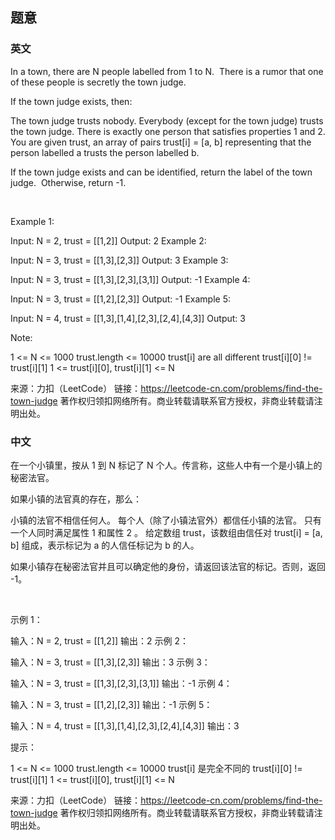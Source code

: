 ## 题意

### 英文

In a town, there are N people labelled from 1 to N.  There is a rumor that one of these people is secretly the town judge.

If the town judge exists, then:

The town judge trusts nobody.
Everybody (except for the town judge) trusts the town judge.
There is exactly one person that satisfies properties 1 and 2.
You are given trust, an array of pairs trust[i] = [a, b] representing that the person labelled a trusts the person labelled b.

If the town judge exists and can be identified, return the label of the town judge.  Otherwise, return -1.

 

Example 1:

Input: N = 2, trust = [[1,2]]
Output: 2
Example 2:

Input: N = 3, trust = [[1,3],[2,3]]
Output: 3
Example 3:

Input: N = 3, trust = [[1,3],[2,3],[3,1]]
Output: -1
Example 4:

Input: N = 3, trust = [[1,2],[2,3]]
Output: -1
Example 5:

Input: N = 4, trust = [[1,3],[1,4],[2,3],[2,4],[4,3]]
Output: 3
 

Note:

1 <= N <= 1000
trust.length <= 10000
trust[i] are all different
trust[i][0] != trust[i][1]
1 <= trust[i][0], trust[i][1] <= N

来源：力扣（LeetCode）
链接：https://leetcode-cn.com/problems/find-the-town-judge
著作权归领扣网络所有。商业转载请联系官方授权，非商业转载请注明出处。

### 中文

在一个小镇里，按从 1 到 N 标记了 N 个人。传言称，这些人中有一个是小镇上的秘密法官。

如果小镇的法官真的存在，那么：

小镇的法官不相信任何人。
每个人（除了小镇法官外）都信任小镇的法官。
只有一个人同时满足属性 1 和属性 2 。
给定数组 trust，该数组由信任对 trust[i] = [a, b] 组成，表示标记为 a 的人信任标记为 b 的人。

如果小镇存在秘密法官并且可以确定他的身份，请返回该法官的标记。否则，返回 -1。

 

示例 1：

输入：N = 2, trust = [[1,2]]
输出：2
示例 2：

输入：N = 3, trust = [[1,3],[2,3]]
输出：3
示例 3：

输入：N = 3, trust = [[1,3],[2,3],[3,1]]
输出：-1
示例 4：

输入：N = 3, trust = [[1,2],[2,3]]
输出：-1
示例 5：

输入：N = 4, trust = [[1,3],[1,4],[2,3],[2,4],[4,3]]
输出：3
 

提示：

1 <= N <= 1000
trust.length <= 10000
trust[i] 是完全不同的
trust[i][0] != trust[i][1]
1 <= trust[i][0], trust[i][1] <= N

来源：力扣（LeetCode）
链接：https://leetcode-cn.com/problems/find-the-town-judge
著作权归领扣网络所有。商业转载请联系官方授权，非商业转载请注明出处。